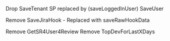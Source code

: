 Drop SaveTenant SP replaced by (saveLoggedInUser) SaveUser
 
 
Remove SaveJiraHook - Replaced with saveRawHookData

Remove GetSR4User4Review
Remove TopDevForLastXDays
